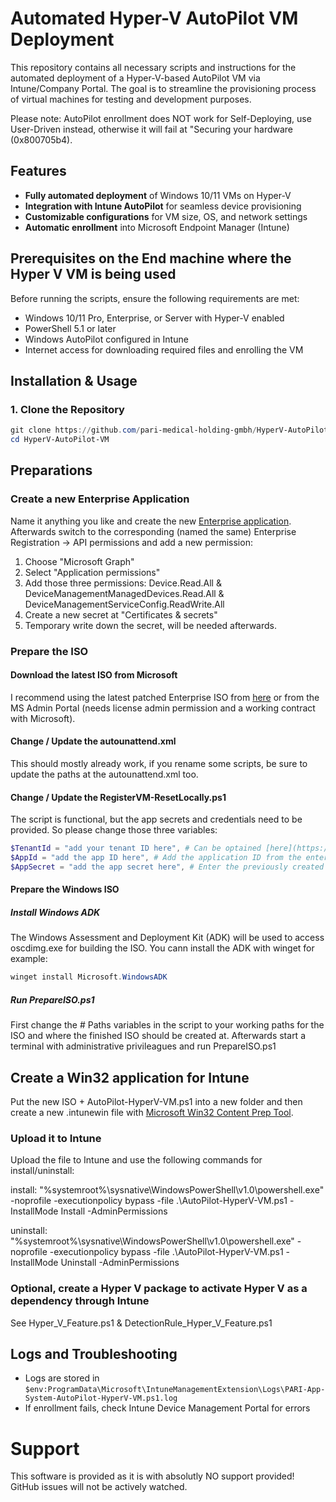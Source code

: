 # Automated Hyper-V AutoPilot VM Deployment

This repository contains all necessary scripts and instructions for the automated deployment of a Hyper-V-based AutoPilot VM via Intune/Company Portal.
The goal is to streamline the provisioning process of virtual machines for testing and development purposes.

Please note: AutoPilot enrollment does NOT work for Self-Deploying, use User-Driven instead, otherwise it will fail at "Securing your hardware (0x800705b4).

## Features
- **Fully automated deployment** of Windows 10/11 VMs on Hyper-V
- **Integration with Intune AutoPilot** for seamless device provisioning
- **Customizable configurations** for VM size, OS, and network settings
- **Automatic enrollment** into Microsoft Endpoint Manager (Intune)

## Prerequisites on the End machine where the Hyper V VM is being used
Before running the scripts, ensure the following requirements are met:

- Windows 10/11 Pro, Enterprise, or Server with Hyper-V enabled
- PowerShell 5.1 or later
- Windows AutoPilot configured in Intune
- Internet access for downloading required files and enrolling the VM

## Installation & Usage

### 1. Clone the Repository
```powershell
git clone https://github.com/pari-medical-holding-gmbh/HyperV-AutoPilot-VM.git
cd HyperV-AutoPilot-VM
```

## Preparations
### Create a new Enterprise Application
Name it anything you like and create the new [Enterprise application](https://entra.microsoft.com/#view/Microsoft_AAD_IAM/StartboardApplicationsMenuBlade/~/AppAppsPreview). Afterwards switch to the corresponding (named the same) Enterprise Registration -> API permissions and add a new permission:
1. Choose "Microsoft Graph"
2. Select "Application permissions"
3. Add those three permissions: Device.Read.All & DeviceManagementManagedDevices.Read.All & DeviceManagementServiceConfig.ReadWrite.All
4. Create a new secret at "Certificates & secrets"
5. Temporary write down the secret, will be needed afterwards.

### Prepare the ISO
#### Download the latest ISO from Microsoft
I recommend using the latest patched Enterprise ISO from [here](https://my.visualstudio.com/downloads) or from the MS Admin Portal (needs license admin permission and a working contract with Microsoft).

#### Change / Update the autounattend.xml
This should mostly already work, if you rename some scripts, be sure to update the paths at the autounattend.xml too.

#### Change / Update the RegisterVM-ResetLocally.ps1
The script is functional, but the app secrets and credentials need to be provided. So please change those three variables:
```powershell
$TenantId = "add your tenant ID here", # Can be optained [here](https://entra.microsoft.com/#view/Microsoft_AAD_IAM/TenantOverview.ReactView/initialValue//tabId//recommendationResourceId//fromNav/Identity)
$AppId = "add the app ID here", # Add the application ID from the enterprise registration
$AppSecret = "add the app secret here", # Enter the previously created Enterprise registration secret
```

#### Prepare the Windows ISO
##### Install Windows ADK
The Windows Assessment and Deployment Kit (ADK) will be used to access oscdimg.exe for building the ISO. You cann install the ADK with winget for example:
```powershell
winget install Microsoft.WindowsADK
```

##### Run PrepareISO.ps1
First change the # Paths variables in the script to your working paths for the ISO and where the finished ISO should be created at.
Afterwards start a terminal with administrative privileagues and run PrepareISO.ps1

## Create a Win32 application for Intune
Put the new ISO + AutoPilot-HyperV-VM.ps1 into a new folder and then create a new .intunewin file with [Microsoft Win32 Content Prep Tool](https://github.com/microsoft/Microsoft-Win32-Content-Prep-Tool).

### Upload it to Intune
Upload the file to Intune and use the following commands for install/uninstall:

install: "%systemroot%\sysnative\WindowsPowerShell\v1.0\powershell.exe" -noprofile -executionpolicy bypass -file .\AutoPilot-HyperV-VM.ps1 -InstallMode Install -AdminPermissions

uninstall: "%systemroot%\sysnative\WindowsPowerShell\v1.0\powershell.exe" -noprofile -executionpolicy bypass -file .\AutoPilot-HyperV-VM.ps1 -InstallMode Uninstall -AdminPermissions

### Optional, create a Hyper V package to activate Hyper V as a dependency through Intune
See Hyper_V_Feature.ps1 & DetectionRule_Hyper_V_Feature.ps1

## Logs and Troubleshooting
- Logs are stored in `$env:ProgramData\Microsoft\IntuneManagementExtension\Logs\PARI-App-System-AutoPilot-HyperV-VM.ps1.log`
- If enrollment fails, check Intune Device Management Portal for errors

# Support
This software is provided as it is with absolutly NO support provided! GitHub issues will not be actively watched.